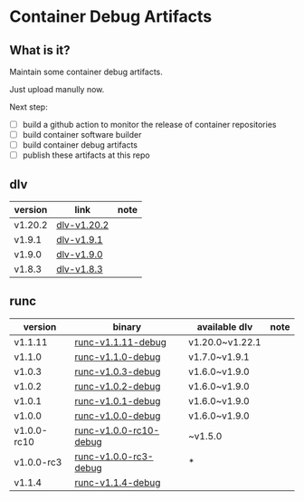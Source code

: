# Container Debug Artifacts

## What is it?

Maintain some container debug artifacts. 

Just upload manully now.

Next step:

- [ ] build a github action to monitor the release of container repositories
- [ ] build container software builder
- [ ] build container debug artifacts
- [ ] publish these artifacts at this repo

## dlv

| version | link | note |
| --- | --- | --- |
| v1.20.2 | [dlv-v1.20.2](https://github.com/ssst0n3/container-debug-artifacts/releases/download/dlv-v1.20.2/dlv-v1.20.2) |
| v1.9.1 | [dlv-v1.9.1](https://github.com/ssst0n3/container-debug-artifacts/releases/download/dlv-v1.9.1/dlv-v1.9.1) |
| v1.9.0 | [dlv-v1.9.0](https://github.com/ssst0n3/container-debug-artifacts/releases/download/dlv-v1.9.0/dlv-v1.9.0) |
| v1.8.3 | [dlv-v1.8.3](https://github.com/ssst0n3/container-debug-artifacts/releases/download/dlv-v1.8.3/dlv-v1.8.3) |

## runc

| version | binary | available dlv | note |
| --- | --- | --- | --- |
| v1.1.11 | [runc-v1.1.11-debug](https://github.com/ssst0n3/container-debug-artifacts/releases/download/runc/runc-v1.1.11-debug) | v1.20.0~v1.22.1 | 
| v1.1.0 | [runc-v1.1.0-debug](https://github.com/ssst0n3/container-debug-artifacts/releases/download/runc-v1.1.0-debug/runc-v1.1.0-debug) | v1.7.0~v1.9.1 |
| v1.0.3 | [runc-v1.0.3-debug](https://github.com/ssst0n3/container-debug-artifacts/releases/download/runc-v1.0.3-debug/runc-v1.0.3-debug) | v1.6.0~v1.9.0 |
| v1.0.2 | [runc-v1.0.2-debug](https://github.com/ssst0n3/container-debug-artifacts/releases/download/runc-v1.0.2-debug/runc-v1.0.2-debug) | v1.6.0~v1.9.0 |
| v1.0.1 | [runc-v1.0.1-debug](https://github.com/ssst0n3/container-debug-artifacts/releases/download/runc-v1.0.1-debug/runc-v1.0.1-debug) | v1.6.0~v1.9.0 |
| v1.0.0 | [runc-v1.0.0-debug](https://github.com/ssst0n3/container-debug-artifacts/releases/download/runc-v1.0.0-debug/runc-v1.0.0-debug) | v1.6.0~v1.9.0 |
| v1.0.0-rc10 | [runc-v1.0.0-rc10-debug](https://github.com/ssst0n3/container-debug-artifacts/releases/download/runc-v1.0.0-rc10-debug/runc-v1.0.0-rc10-debug) | ~v1.5.0 |
| v1.0.0-rc3 | [runc-v1.0.0-rc3-debug](https://github.com/ssst0n3/container-debug-artifacts/releases/download/runc-v1.0.0-rc3-debug/runc-v1.0.0-rc3-debug) | * |
| v1.1.4 | [runc-v1.1.4-debug](https://github.com/ssst0n3/container-debug-artifacts/releases/download/runc-v1.1.4-debug/runc-v1.1.4-debug) | |
